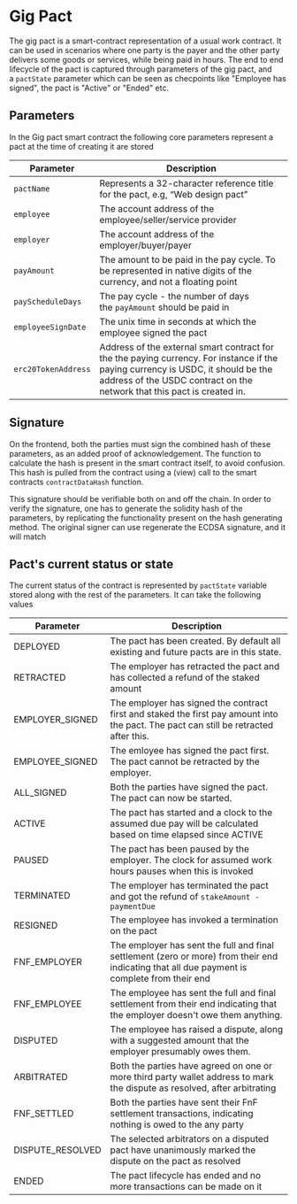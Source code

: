 # Gig Pact

The gig pact is a smart-contract representation of a usual work contract. It can be used in scenarios where one party is the payer and the other party delivers some goods or services, while being paid in hours. The end to end lifecycle of the pact is captured through parameters of the gig pact, and a `pactState` parameter which can be seen as checpoints like "Employee has signed", the pact is "Active" or "Ended" etc.

## Parameters

In the Gig pact smart contract the following core parameters represent a pact at the time of creating it are stored

| Parameter | Description |
| --- | --- |
| `pactName` | Represents a 32-character reference title for the pact, e.g, “Web design pact” |
| `employee` | The account address of the employee/seller/service provider |
| `employer` | The account address of the employer/buyer/payer |
| `payAmount` | The amount to be paid in the pay cycle. To be represented in native digits of the currency, and not a floating point |
| `payScheduleDays` | The pay cycle - the number of days the `⁠payAmount` should be paid in |
| `employeeSignDate` | The unix time in seconds at which the employee signed the pact |
| `erc20TokenAddress` | Address of the external smart contract for the the paying currency. For instance if the paying currency is USDC, it should be the address of the USDC contract on the network that this pact is created in. |


## Signature

On the frontend, both the parties must sign the combined hash of these parameters, as an added proof of acknowledgement. The function to calculate the hash is present in the smart contract itself, to avoid confusion. This hash is pulled from the contract using a (view) call to the smart contracts `contractDataHash` function.

This signature should be verifiable both on and off the chain. In order to verify the signature, one has to generate the solidity hash of the parameters, by replicating the functionality present on the hash generating method. The original signer can use regenerate the ECDSA signature, and it will match


## Pact's current status or state

The current status of the contract is represented by `⁠pactState` variable stored along with the rest of the parameters. It can take the following values 

| Parameter | Description |
| --- | --- |
| DEPLOYED | The pact has been created. By default all existing and future pacts are in this state.
| RETRACTED | The employer has retracted the pact and has collected a refund of the staked amount
| EMPLOYER\_SIGNED | The employer has signed the contract first and staked the first pay amount into the pact. The pact can still be retracted after this.
| EMPLOYEE\_SIGNED | The emloyee has signed the pact first. The pact cannot be retracted by the employer.
| ALL\_SIGNED | Both the parties have signed the pact. The pact can now be started.
| ACTIVE | The pact has started and a clock to the assumed due pay will be calculated based on time elapsed since ACTIVE
| PAUSED | The pact has been paused by the employer. The clock for assumed work hours pauses when this is invoked
| TERMINATED | The employer has terminated the pact and got the refund of ` stakeAmount - paymentDue `
| RESIGNED | The employee has invoked a termination on the pact
| FNF\_EMPLOYER | The employer has sent the full and final settlement (zero or more) from their end indicating that all due payment is complete from their end
| FNF\_EMPLOYEE | The employee has sent the full and final settlement from their end indicating that the employer doesn't owe them anything.
| DISPUTED | The employee has raised a dispute, along with a suggested amount that the employer presumably owes them.
| ARBITRATED | Both the parties have agreed on one or more third party wallet address to mark the dispute as resolved, after arbitrating
| FNF\_SETTLED | Both the parties have sent their FnF settlement transactions, indicating nothing is owed to the any party
| DISPUTE\_RESOLVED | The selected arbitrators on a disputed pact have unanimously marked the dispute on the pact as resolved
| ENDED | The pact lifecycle has ended and no more transactions can be made on it